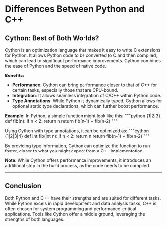 # Differences Between Python and C++

## Cython: Best of Both Worlds?

Cython is an optimization language that makes it easy to write C extensions for Python. It allows Python code to be converted to C and then compiled, which can lead to significant performance improvements. Cython combines the ease of Python and the speed of native code.

**Benefits**:
- **Performance**: Cython can bring performance closer to that of C++ for certain tasks, especially those that are CPU-bound.
- **Integration**: It allows seamless integration of C/C++ within Python code.
- **Type Annotations**: While Python is dynamically typed, Cython allows for optional static type declarations, which can further boost performance.

**Example**:
In Python, a simple function might look like this:
"""python {1|2|3}
def fib(n):
    if n < 2:
        return n
    return fib(n-1) + fib(n-2)
"""

Using Cython with type annotations, it can be optimized as:
"""cython {1|2|3|4}
def int fib(int n):
    if n < 2:
        return n
    return fib(n-1) + fib(n-2)
"""

By providing type information, Cython can optimize the function to run faster, closer to what you might expect from a C++ implementation.

**Note**: While Cython offers performance improvements, it introduces an additional step in the build process, as the code needs to be compiled.

---

## Conclusion

Both Python and C++ have their strengths and are suited for different tasks. While Python excels in rapid development and data analysis tasks, C++ is often chosen for system programming and performance-critical applications. Tools like Cython offer a middle ground, leveraging the strengths of both languages.

